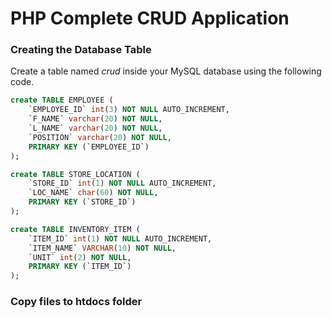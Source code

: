 # PHP Complete CRUD Application

### ****Creating the Database Table****

Create a table named *crud* inside your MySQL database using the following code.

```sql
create TABLE EMPLOYEE (
    `EMPLOYEE_ID` int(3) NOT NULL AUTO_INCREMENT,
    `F_NAME` varchar(20) NOT NULL,
    `L_NAME` varchar(20) NOT NULL,
    `POSITION` varchar(20) NOT NULL,
    PRIMARY KEY (`EMPLOYEE_ID`)
);

create TABLE STORE_LOCATION (
    `STORE_ID` int(1) NOT NULL AUTO_INCREMENT,
    `LOC_NAME` char(60) NOT NULL,
    PRIMARY KEY (`STORE_ID`)
);

create TABLE INVENTORY_ITEM (
    `ITEM_ID` int(1) NOT NULL AUTO_INCREMENT,
    `ITEM_NAME` VARCHAR(10) NOT NULL,
    `UNIT` int(2) NOT NULL,
    PRIMARY KEY (`ITEM_ID`)
);

```

### ****Copy files to htdocs folder****

